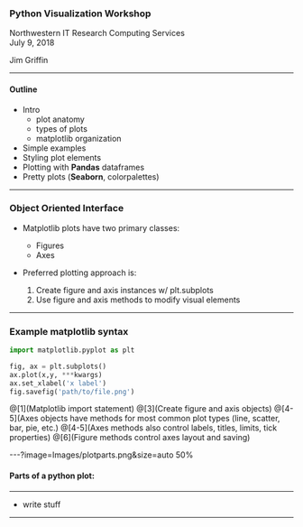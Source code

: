 ### Python Visualization Workshop


Northwestern IT Research Computing Services  
July 9, 2018  

Jim Griffin

---
#### Outline

* Intro  
  * plot anatomy
  * types of plots
  * matplotlib organization  
* Simple examples  
* Styling plot elements  
* Plotting with **Pandas** dataframes  
* Pretty plots (**Seaborn**, colorpalettes)  

---
### Object Oriented Interface

* Matplotlib plots have two primary classes:  
  * Figures  
  * Axes  
  
* Preferred plotting approach is:
  1. Create figure and axis instances w/ plt.subplots
  2. Use figure and axis methods to modify visual elements

---

### Example matplotlib syntax
```python
import matplotlib.pyplot as plt

fig, ax = plt.subplots()
ax.plot(x,y, ***kwargs)
ax.set_xlabel('x label')
fig.savefig('path/to/file.png')
```
@[1](Matplotlib import statement)
@[3](Create figure and axis objects)
@[4-5](Axes objects have methods for most common plot types (line, scatter, bar, pie, etc.)
@[4-5](Axes methods also control labels, titles, limits, tick properties)
@[6](Figure methods control axes layout and saving)



---?image=Images/plotparts.png&size=auto 50%
#### Parts of a python plot:

---
* write stuff


---


```

```
